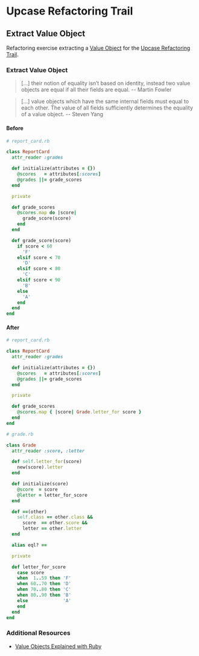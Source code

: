 # Upcase Refactoring Trail

## Extract Value Object

Refactoring exercise extracting a [Value Object](https://martinfowler.com/bliki/ValueObject.html) for the [Upcase Refactoring Trail](https://thoughtbot.com/upcase/refactoring).

### Extract Value Object

> [...] their notion of equality isn’t based on identity, instead two value objects are equal if all their fields are equal. -- Martin Fowler

> [...] value objects which have the same internal fields must equal to each other. The value of all fields sufficiently determines the equality of a value object. -- Steven Yang

#### Before

```ruby
# report_card.rb

class ReportCard
  attr_reader :grades

  def initialize(attributes = {})
    @scores   = attributes[:scores]
    @grades ||= grade_scores
  end

  private

  def grade_scores
    @scores.map do |score|
      grade_score(score)
    end
  end

  def grade_score(score)
    if score < 60
      'F'
    elsif score < 70
      'D'
    elsif score < 80
      'C'
    elsif score < 90
      'B'
    else
      'A'
    end
  end
end
```

#### After

```ruby
# report_card.rb

class ReportCard
  attr_reader :grades

  def initialize(attributes = {})
    @scores   = attributes[:scores]
    @grades ||= grade_scores
  end

  private

  def grade_scores
    @scores.map { |score| Grade.letter_for score }
  end
end
```

```ruby
# grade.rb

class Grade
  attr_reader :score, :letter

  def self.letter_for(score)
    new(score).letter
  end

  def initialize(score)
    @score  = score
    @letter = letter_for_score
  end

  def ==(other)
    self.class == other.class &&
      score  == other.score &&
      letter == other.letter
  end

  alias eql? ==

  private

  def letter_for_score
    case score
    when  1..59 then 'F'
    when 60..70 then 'D'
    when 70..80 then 'C'
    when 80..90 then 'B'
    else             'A'
    end
  end
end
```

### Additional Resources

- [Value Objects Explained with Ruby](https://www.sitepoint.com/value-objects-explained-with-ruby/)
